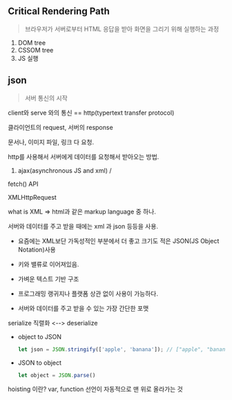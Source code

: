 ## Critical Rendering Path

> 브라우저가 서버로부터 HTML 응답을 받아 화면을 그리기 위해 실행하는 과정

1. DOM tree 
2. CSSOM tree
3. JS 실행



## json

> 서버 통신의 시작



client와 serve 와의 통신 == http(typertext transfer protocol) 

클라이언트의 request, 서버의 response

문서나, 이미지 파일, 링크 다 요청.

http를 사용해서 서버에게 데이터를 요청해서 받아오는 방법. 

1) ajax(asynchronous JS and xml) / 



fetch() API

XMLHttpRequest 



what is XML => html과 같은 markup language 중 하나.

서버와 데이터를 주고 받을 때에는 xml 과 json 등등을 사용. 

* 요즘에는 XML보단 가독성적인 부분에서 더 좋고 크기도 적은 JSON(JS Object Notation)사용

* 키와 밸류로 이어져있음.

* 가벼운 텍스트 기반 구조

* 프로그래밍 랭귀지나 플랫폼 상관 없이 사용이 가능하다.

* 서버와 데이터를 주고 받을 수 있는 가장 간단한 포맷



serialize 직렬화 <--> deserialize 

* object to JSON

  ```javascript
  let json = JSON.stringify(['apple', 'banana']); // ["apple", "banana"]
  ```

  

* JSON to object

  ```javascript
  let object = JSON.parse()
  ```

  

hoisting 이란? var, function 선언이 자동적으로 맨 위로 올라가는 것





